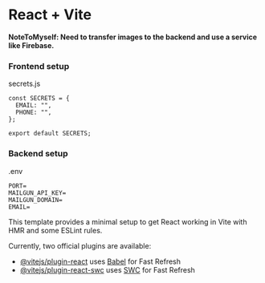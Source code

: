 # React + Vite

**NoteToMyself: Need to transfer images to the backend and use a service like Firebase.**

### Frontend setup

secrets.js

```
const SECRETS = {
  EMAIL: "",
  PHONE: "",
};

export default SECRETS;
```

### Backend setup

.env

```
PORT=
MAILGUN_API_KEY=
MAILGUN_DOMAIN=
EMAIL=
```

This template provides a minimal setup to get React working in Vite with HMR and some ESLint rules.

Currently, two official plugins are available:

- [@vitejs/plugin-react](https://github.com/vitejs/vite-plugin-react/blob/main/packages/plugin-react/README.md) uses [Babel](https://babeljs.io/) for Fast Refresh
- [@vitejs/plugin-react-swc](https://github.com/vitejs/vite-plugin-react-swc) uses [SWC](https://swc.rs/) for Fast Refresh
